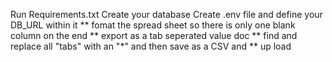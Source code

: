 Run Requirements.txt
Create your database 
Create .env file and define your DB_URL within it 
** fomat the spread sheet so there is only one blank column on the end 
** export as a tab seperated value doc 
** find and replace all "tabs" with an "*" and then save as a CSV and 
** up load 